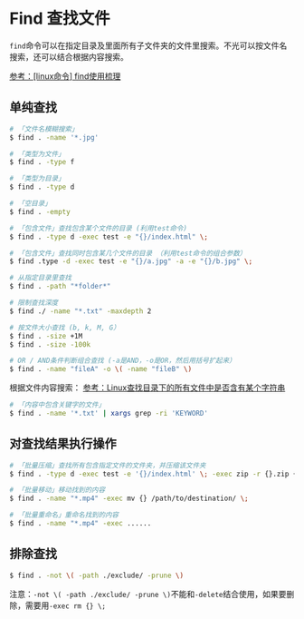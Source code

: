 # Find 查找文件
`find`命令可以在指定目录及里面所有子文件夹的文件里搜索。不光可以按文件名搜索，还可以结合根据内容搜索。

[参考：[linux命令] find使用梳理](https://juejin.im/entry/59abc4436fb9a0249a414cc3)

## 单纯查找
```sh
# 「文件名模糊搜索」
$ find . -name '*.jpg'

# 「类型为文件」
$ find . -type f

# 「类型为目录」
$ find . -type d

# 「空目录」
$ find . -empty

# 「包含文件」查找包含某个文件的目录 (利用test命令)
$ find . -type d -exec test -e "{}/index.html" \;

# 「包含文件」查找同时包含某几个文件的目录 （利用test命令的组合参数）
$ find .type -d -exec test -e "{}/a.jpg" -a -e "{}/b.jpg" \;

# 从指定目录里查找
$ find . -path "*folder*"

# 限制查找深度
$ find ./ -name "*.txt" -maxdepth 2

# 按文件大小查找 (b, k, M, G）
$ find . -size +1M
$ find . -size -100k

# OR / AND条件判断组合查找 (-a是AND，-o是OR，然后用括号扩起来）
$ find . -name "fileA" -o \( -name "fileB" \)

```


根据文件内容搜索：
[参考：Linux查找目录下的所有文件中是否含有某个字符串](https://ifhw.github.io/2016/03/25/find-the-file-contains-certain-strings/)

```sh
# 「内容中包含关键字的文件」
$ find . -name '*.txt' | xargs grep -ri 'KEYWORD'
```


## 对查找结果执行操作

```sh
# 「批量压缩」查找所有包含指定文件的文件夹，并压缩该文件夹
$ find . -type d -exec test -e '{}/index.html' \; -exec zip -r {}.zip {} \;

# 「批量移动」移动找到的内容
$ find . -name "*.mp4" -exec mv {} /path/to/destination/ \;

# 「批量重命名」重命名找到的内容
$ find . -name "*.mp4" -exec ......
```

## 排除查找

```sh
$ find . -not \( -path ./exclude/ -prune \)
```

注意：`-not \( -path ./exclude/ -prune \)`不能和`-delete`结合使用，如果要删除，需要用`-exec rm {} \;`